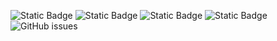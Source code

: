 ![Static Badge](https://img.shields.io/badge/blacklists-60-000000) ![Static Badge](https://img.shields.io/badge/blacklisted-2899760-cc0000) ![Static Badge](https://img.shields.io/badge/whitelisted-2244-00CC00) ![Static Badge](https://img.shields.io/badge/streaming_blacklist-28107-000000) ![GitHub issues](https://img.shields.io/github/issues/fabriziosalmi/blacklists)
